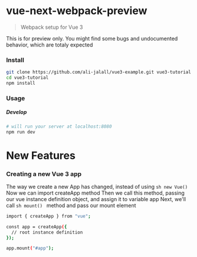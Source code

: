 # vue-next-webpack-preview

> Webpack setup for Vue 3  

This is for preview only. You might find some bugs and undocumented behavior, which are totaly expected


### Install
```sh
git clone https://github.com/ali-jalall/vue3-example.git vue3-tutorial
cd vue3-tutorial
npm install
```
### Usage
##### Develop
```sh
# will run your server at localhost:8080
npm run dev
```

# New Features

### Creating a new Vue 3 app
The way we create a new App has changed, instead of using ```sh new Vue()``` 
Now we can import createApp method 
Then we call this method, passing our vue instance definition object, and assign it to variable app
Next, we'll call ```sh mount() ``` method and pass our mount element
```sh
import { createApp } from "vue";

const app = createApp({
  // root instance definition
});

app.mount("#app");

```